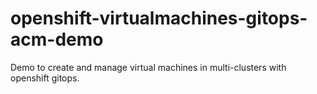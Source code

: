 # openshift-virtualmachines-gitops-acm-demo
Demo to create and manage virtual machines in multi-clusters with openshift gitops.
